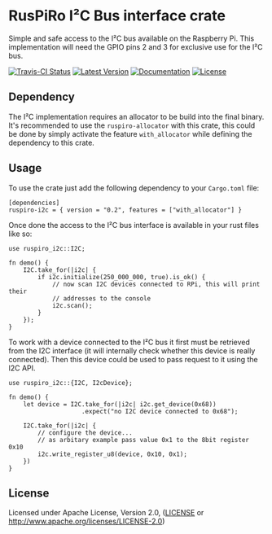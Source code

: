 # RusPiRo I²C Bus interface crate

Simple and safe access to the I²C bus available on the Raspberry Pi. This implementation will need the GPIO pins 2 and 3 for exclusive use for the I²C bus.

[![Travis-CI Status](https://api.travis-ci.org/RusPiRo/ruspiro-i2c.svg?branch=master)](https://travis-ci.org/RusPiRo/ruspiro-i2c)
[![Latest Version](https://img.shields.io/crates/v/ruspiro-i2c.svg)](https://crates.io/crates/ruspiro-i2c)
[![Documentation](https://docs.rs/ruspiro-i2c/badge.svg)](https://docs.rs/ruspiro-i2c)
[![License](https://img.shields.io/crates/l/ruspiro-i2c.svg)](https://github.com/RusPiRo/ruspiro-i2c#license)

## Dependency

The I²C implementation requires an allocator to be build into the final binary. It's recommended to use the ``ruspiro-allocator`` with this crate, this could be done by simply activate the feature ``with_allocator`` while defining the dependency to this crate.

## Usage
To use the crate just add the following dependency to your ``Cargo.toml`` file:
```
[dependencies]
ruspiro-i2c = { version = "0.2", features = ["with_allocator"] }
```

Once done the access to the I²C bus interface is available in your rust files like so:
```
use ruspiro_i2c::I2C;

fn demo() {
    I2C.take_for(|i2c| {
        if i2c.initialize(250_000_000, true).is_ok() {
            // now scan I2C devices connected to RPi, this will print their
            // addresses to the console
            i2c.scan();
        }
    });
}
```

To work with a device connected to the I²C bus it first must be retrieved from the I2C interface (it will internally check whether this device is really connected).
Then this device could be used to pass request to it using the I2C API.

```
use ruspiro_i2c::{I2C, I2cDevice};

fn demo() {
    let device = I2C.take_for(|i2c| i2c.get_device(0x68))
                    .expect("no I2C device connected to 0x68");

    I2C.take_for(|i2c| {
        // configure the device...
        // as arbitary example pass value 0x1 to the 8bit register 0x10
        i2c.write_register_u8(device, 0x10, 0x1);
    })
}
```

## License
Licensed under Apache License, Version 2.0, ([LICENSE](LICENSE) or http://www.apache.org/licenses/LICENSE-2.0)